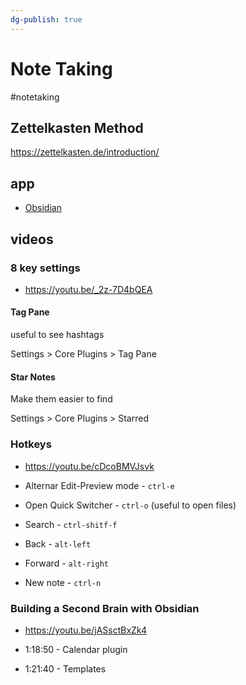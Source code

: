 ```yaml
---
dg-publish: true
---
```

# Note Taking



#notetaking

## Zettelkasten Method

<https://zettelkasten.de/introduction/>


## app

- [Obsidian](https://obsidian.md/)


## videos

### 8 key settings

- <https://youtu.be/_2z-7D4bQEA>


#### Tag Pane

useful to see hashtags

Settings > Core Plugins > Tag Pane

#### Star Notes

Make them easier to find

Settings > Core Plugins > Starred


### Hotkeys

- <https://youtu.be/cDcoBMVJsvk>

- Alternar Edit-Preview mode - `ctrl-e`
- Open Quick Switcher - `ctrl-o` (useful to open files)
- Search - `ctrl-shitf-f`
- Back - `alt-left`
- Forward - `alt-right`
- New note - `ctrl-n`


### Building a Second Brain with Obsidian

- <https://youtu.be/jASsctBxZk4>

- 1:18:50 - Calendar plugin
- 1:21:40 - Templates